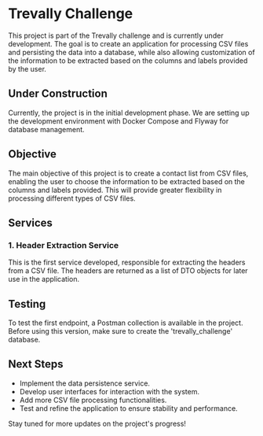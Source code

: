 # Trevally Challenge

This project is part of the Trevally challenge and is currently under development. The goal is to create an application for processing CSV files and persisting the data into a database, while also allowing customization of the information to be extracted based on the columns and labels provided by the user.

## Under Construction

Currently, the project is in the initial development phase. We are setting up the development environment with Docker Compose and Flyway for database management.

## Objective

The main objective of this project is to create a contact list from CSV files, enabling the user to choose the information to be extracted based on the columns and labels provided. This will provide greater flexibility in processing different types of CSV files.

## Services

### 1. Header Extraction Service

This is the first service developed, responsible for extracting the headers from a CSV file. The headers are returned as a list of DTO objects for later use in the application.

## Testing

To test the first endpoint, a Postman collection is available in the project. Before using this version, make sure to create the 'trevally_challenge' database.

## Next Steps

- Implement the data persistence service.
- Develop user interfaces for interaction with the system.
- Add more CSV file processing functionalities.
- Test and refine the application to ensure stability and performance.

Stay tuned for more updates on the project's progress!

